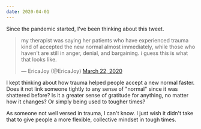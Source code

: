 ```yaml
---
date: 2020-04-01
---
```


Since the pandemic started, I've been thinking about this tweet.

<blockquote class="twitter-tweet"><p lang="en" dir="ltr">my therapist was saying her patients who have experienced trauma kind of accepted the new normal almost immediately, while those who haven&#39;t are still in anger, denial, and bargaining. i guess this is what that looks like.</p>&mdash; EricaJoy (@EricaJoy) <a href="https://twitter.com/EricaJoy/status/1241767936542425089?ref_src=twsrc%5Etfw">March 22, 2020</a></blockquote>
<script async src="https://platform.twitter.com/widgets.js" charset="utf-8"></script>

I kept thinking about how trauma helped people accept a new normal faster. Does it not link someone tightly to any sense of "normal" since it was shattered before? Is it a greater sense of gratitude for anything, no matter how it changes? Or simply being used to tougher times?

As someone not well versed in trauma, I can't know. I just wish it didn't take that to give people a more flexible, collective mindset in tough times.
